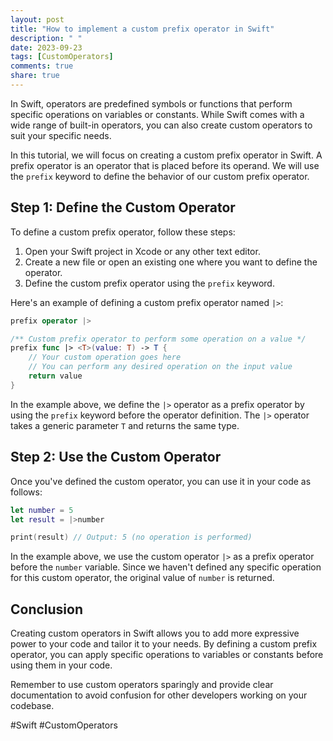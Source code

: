 ```yaml
---
layout: post
title: "How to implement a custom prefix operator in Swift"
description: " "
date: 2023-09-23
tags: [CustomOperators]
comments: true
share: true
---
```


In Swift, operators are predefined symbols or functions that perform specific operations on variables or constants. While Swift comes with a wide range of built-in operators, you can also create custom operators to suit your specific needs.

In this tutorial, we will focus on creating a custom prefix operator in Swift. A prefix operator is an operator that is placed before its operand. We will use the `prefix` keyword to define the behavior of our custom prefix operator.

## Step 1: Define the Custom Operator

To define a custom prefix operator, follow these steps:

1. Open your Swift project in Xcode or any other text editor.
2. Create a new file or open an existing one where you want to define the operator.
3. Define the custom prefix operator using the `prefix` keyword.

Here's an example of defining a custom prefix operator named `|>`:

```swift
prefix operator |>

/** Custom prefix operator to perform some operation on a value */
prefix func |> <T>(value: T) -> T {
    // Your custom operation goes here
    // You can perform any desired operation on the input value
    return value
}
```

In the example above, we define the `|>` operator as a prefix operator by using the `prefix` keyword before the operator definition. The `|>` operator takes a generic parameter `T` and returns the same type.

## Step 2: Use the Custom Operator

Once you've defined the custom operator, you can use it in your code as follows:

```swift
let number = 5
let result = |>number

print(result) // Output: 5 (no operation is performed)
```

In the example above, we use the custom operator `|>` as a prefix operator before the `number` variable. Since we haven't defined any specific operation for this custom operator, the original value of `number` is returned.

## Conclusion

Creating custom operators in Swift allows you to add more expressive power to your code and tailor it to your needs. By defining a custom prefix operator, you can apply specific operations to variables or constants before using them in your code.

Remember to use custom operators sparingly and provide clear documentation to avoid confusion for other developers working on your codebase.

#Swift #CustomOperators